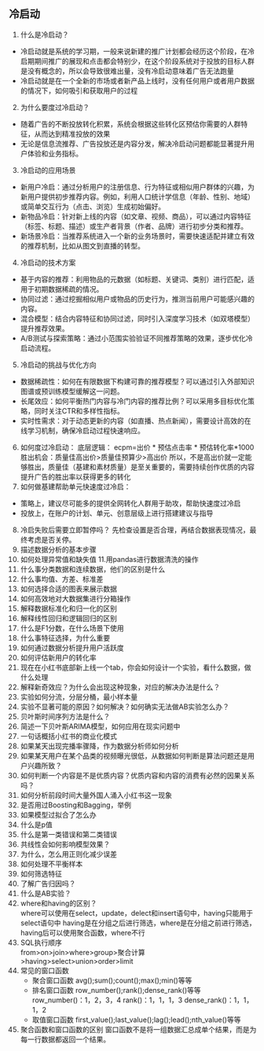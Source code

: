 ## 冷启动
1. 什么是冷启动？
  - 冷启动就是系统的学习期，一般来说新建的推广计划都会经历这个阶段，在冷启期期间推广的展现和点击都会特别少，在这个阶段系统对于投放的目标人群是没有概念的，所以会导致很难出量，没有冷启动意味着广告无法跑量
  - 冷启动就是在一个全新的市场或者新产品上线时，没有任何用户或者用户数据的情况下，如何吸引和获取用户的过程
2. 为什么要度过冷启动？
  - 随着广告的不断投放转化积累，系统会根据这些转化区预估你需要的人群特征，从而达到精准投放的效果
  - 无论是信息流推荐、广告投放还是内容分发，解决冷启动问题都能显著提升用户体验和业务指标。
3. 冷启动的应用场景
  - 新用户冷启：通过分析用户的注册信息、行为特征或相似用户群体的兴趣，为新用户提供初步推荐内容。例如，利用人口统计学信息（年龄、性别、地域）或简单交互行为（点击、浏览）生成初始偏好。
  - 新物品冷启：针对新上线的内容（如文章、视频、商品），可以通过内容特征（标签、标题、描述）或生产者背景（作者、品牌）进行初步分类和推荐。
  - 新场景冷启：当推荐系统进入一个新的业务场景时，需要快速适配并建立有效的推荐机制，比如从图文到直播的转型。
4. 冷启动的技术方案
  - 基于内容的推荐：利用物品的元数据（如标题、关键词、类别）进行匹配，适用于初期数据稀疏的情况。
  - 协同过滤：通过挖掘相似用户或物品的历史行为，推测当前用户可能感兴趣的内容。
  - 混合模型：结合内容特征和协同过滤，同时引入深度学习技术（如双塔模型）提升推荐效果。
  - A/B测试与探索策略：通过小范围实验验证不同推荐策略的效果，逐步优化冷启动流程。
5. 冷启动的挑战与优化方向
- 数据稀疏性：如何在有限数据下构建可靠的推荐模型？可以通过引入外部知识图谱或预训练模型缓解这一问题。
- 长尾效应：如何平衡热门内容与冷门内容的推荐比例？可以采用多目标优化策略，同时关注CTR和多样性指标。
- 实时性需求：对于动态更新的内容（如直播、热点新闻），需要设计高效的在线学习机制，确保冷启动过程快速响应。
6. 如何度过冷启动：
  底层逻辑：
  ecpm=出价 * 预估点击率 * 预估转化率*1000
  胜出机会：质量佳高出价>质量佳预算少>高出价
  所以，不是高出价就一定能够胜出，质量佳（基建和素材质量）是至关重要的，需要持续创作优质的内容提升广告的胜出率以获得更多的转化
7. 如何做基建帮助单元快速度过冷启：
  - 策略上，建议尽可能多的提供全网转化人群用于助攻，帮助快速度过冷启
  - 投放上，在账户的计划、单元、创意层级上进行搭建建议与指导
8.  冷启失败后需要立即暂停吗？
    先检查设置是否合理，再结合数据表现情况，最终考虑是否关停。
9. 描述数据分析的基本步骤
10. 如何处理异常值和缺失值
11.用pandas进行数据清洗的操作
12. 什么事分类数据和连续数据，他们的区别是什么
13. 什么事均值、方差、标准差
14. 如何选择合适的图表来展示数据
15. 如何高效地对大数据集进行分箱操作
16. 解释数据标准化和归一化的区别
17. 解释线性回归和逻辑回归的区别
18. 什么是F1分数，在什么场景下使用
19. 什么事特征选择，为什么重要
20. 如何通过数据分析提升用户活跃度
21. 如何评估新用户的转化率
22. 现在在小红书底部新上线一个tab，你会如何设计一个实验，看什么数据，做什么处理
23. 解释新奇效应？为什么会出现这种现象，对应的解决办法是什么？
24. 实验如何分流，分层分桶，最小样本量
25. 实验不显著可能的原因？如何解决？如何确实无法做AB实验怎么办？
26. 贝叶斯时间序列方法是什么？
27. 简述一下贝叶斯ARIMA模型，如何应用在现实问题中
28. 一句话概括小红书的商业化模式
29. 如果某天出现完播率骤降，作为数据分析师如何分析
30. 如果某天用户在某个品类的视频曝光很低，从数据如何判断是算法问题还是用户兴趣所致？
31. 如何判断一个内容是不是优质内容？优质内容和内容的消费有必然的因果关系吗？
32. 如何分析前段时间大量外国人涌入小红书这一现象
35. 是否用过Boosting和Bagging，举例
36. 如果模型过拟合了怎么办
37. 什么是p值
38. 什么是第一类错误和第二类错误
39. 共线性会如何影响模型效果？
40. 为什么，怎么用正则化减少误差
41. 如何处理不平衡样本
42. 如何筛选特征
43. 了解广告归因吗？
44. 什么是AB实验？
45. where和having的区别？  
    where可以使用在select，update，delect和insert语句中，having只能用于select语句中
    having是在分组之后进行筛选，where是在分组之前进行筛选，
    having后可以使用聚合函数，where不行
46. SQL执行顺序  
    from>on>join>where>group>聚合计算>having>select>union>order>limit
47. 常见的窗口函数
    - 聚合窗口函数
      avg();sum();count();max();min()等等
    - 排名窗口函数
      row_number();rank();dense_rank()等等  
      row_number()：1，2，3，4
      rank()：1，1，1，3
      dense_rank()：1，1，1，2
    - 取值窗口函数
      first_value();last_value();lag();lead();nth_value()等等
48. 聚合函数和窗口函数的区别
    窗口函数不是将一组数据汇总成单个结果，而是为每一行数据都返回一个结果。
    







  

